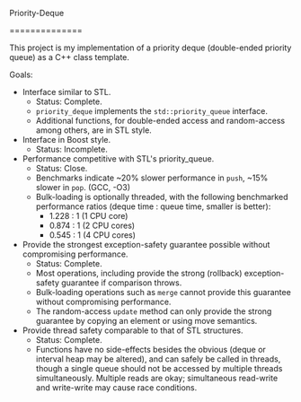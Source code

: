 Priority-Deque

==============



This project is my implementation of a priority deque (double-ended priority queue) as a C++ class template.

Goals:
* Interface similar to STL.
  * Status: Complete.
  * `priority_deque` implements the `std::priority_queue` interface.
  * Additional functions, for double-ended access and random-access among others, are in STL style.
* Interface in Boost style.
  * Status: Incomplete.
* Performance competitive with STL's priority_queue.
  * Status: Close.
  * Benchmarks indicate ~20% slower performance in `push`, ~15% slower in `pop`. (GCC, -O3)
  * Bulk-loading is optionally threaded, with the following benchmarked performance ratios (deque time : queue time, smaller is better):
    * 1.228 : 1 (1 CPU core)
    * 0.874 : 1 (2 CPU cores)
    * 0.545 : 1 (4 CPU cores)
* Provide the strongest exception-safety guarantee possible without compromising performance.
  * Status: Complete.
  * Most operations, including provide the strong (rollback) exception-safety guarantee if comparison throws.
  * Bulk-loading operations such as `merge` cannot provide this guarantee without compromising performance.
  * The random-access `update` method can only provide the strong guarantee by copying an element or using move semantics.
* Provide thread safety comparable to that of STL structures.
  * Status: Complete.
  * Functions have no side-effects besides the obvious (deque or interval heap may be altered), and can safely be called in threads, though a single queue should not be accessed by multiple threads simultaneously. Multiple reads are okay; simultaneous read-write and write-write may cause race conditions.

